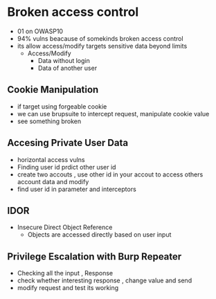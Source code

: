 # Broken access control
- 01 on OWASP10
- 94% vulns beacause of somekinds broken access control
- its allow access/modify targets sensitive data beyond limits
    - Access/Modify
        - Data without login
        - Data of another user

## Cookie Manipulation
- if target using forgeable cookie
- we can use brupsuite to intercept request, manipulate cookie value
- see something broken 

## Accesing Private User Data
- horizontal access vulns
- Finding user id prdict other user id
- create two accouts , use other id in your accout to access others account data and modify
- find user id in parameter and interceptors

## IDOR
- Insecure Direct Object Reference
    - Objects are accessed directly based on user input

## Privilege Escalation with Burp Repeater
- Checking all the input , Response
- check whether interesting response , change value and send
- modify request and test its working 

## HTTP TRACE
- TRACE method used to debug or understand how target web application works
- Add TRACE method brupsuite intercetor

```
TRACE /admin HTTP/1.1
```

